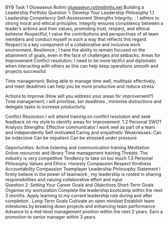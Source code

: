 BYB Task 1 Oluwaseun Rotimi oluwaseun.rotimi@nhs.net
Building a Leadership Portfolio
Question 1: Develop Your Leadership Philosophy
1.1 Leadership Competency Self-Assessment
Strengths
Integrity; : I adhere to strong moral and ethical principles. Integrity ensures consistency between a leader’s actions and their values, promoting trust, respect, and ethical behavior
Respectful; I value the contributions and perspectives of all team members and conduct myself in such a way that reflects this regard. Respect is a key component of a collaborative and inclusive work environment.
Resilience  ; I have the ability to remain focused on the attainment of goals, even in the face of challenges and setbacks.
Areas for Improvement
Conflict resolution; I need to be more tactful and diplomatic when interacting with others as this can help keep operations smooth and projects successful. 


Time management; Being able to manage time well, multitask effectively, and meet deadlines can help you be more productive and reduce stress

Actions to Improve (How will you address your areas for improvement?)
Time management; i will prioritise, set deadlines , minimise distractions and delegate tasks to increase productivity 

Conflict Resolution I will attend training on conflict resolution and seek feedback on my style to identify areas for improvement.
1.2 Personal SWOT Analysis
Strengths:
Effective communicator
I work well as part of a team and independently
Self motivated 
Caring and empathetic
Weaknesses:
Can be indecisive 
Can be impatient 
Can be stressed under pressure 


Opportunities:
Active listening and communication training
Meditation
Online resources and library 
Time management training 
Threats:
The industry is very competitive 
Tendency to take on too much
1.3 Personal Philosophy
Values and Ethics:
Honesty
Compassion
Respect
Kindness
Accountability
Compassion
Teamplayer
Leadership Philosophy Statement
I firmly believe in  the power of teamwork , my leadership is rooted in sharing responsibilities and valuing collaborative effort and input  
Question 2: Setting Your Career Goals and Objectives
Short-Term Goals
Organise my workstation
 Complete the leadership bootcamp within the next 3 months.
 Apply learning to my current leadership role during and after completion .
Long-Term Goals
Cultivate an open mindset 
Establish team milestones by breaking down projects and enhancing team performance 
Advance to a mid-level management position within the next 2 years.
Earn a promotion to senior manager within 3 years.
